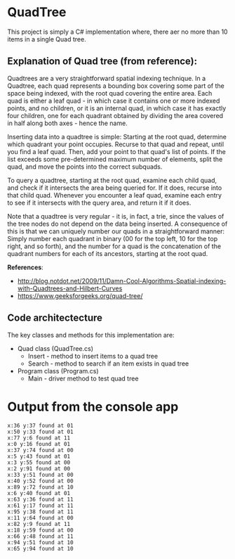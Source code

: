 # QuadTree
This project is simply a C# implementation where, there aer no more than 10 items in a single Quad tree.

## Explanation of Quad tree (from reference):
Quadtrees are a very straightforward spatial indexing technique. In a Quadtree, each quad represents a bounding box covering some part of the space being indexed, with the root quad covering the entire area. Each quad is either a leaf quad - in which case it contains one or more indexed points, and no children, or it is an internal quad, in which case it has exactly four children, one for each quadrant obtained by dividing the area covered in half along both axes - hence the name.

Inserting data into a quadtree is simple: Starting at the root quad, determine which quadrant your point occupies. Recurse to that quad and repeat, until you find a leaf quad. Then, add your point to that quad's list of points. If the list exceeds some pre-determined maximum number of elements, split the quad, and move the points into the correct subquads.

To query a quadtree, starting at the root quad, examine each child quad, and check if it intersects the area being queried for. If it does, recurse into that child quad. Whenever you encounter a leaf quad, examine each entry to see if it intersects with the query area, and return it if it does.

Note that a quadtree is very regular - it is, in fact, a trie, since the values of the tree nodes do not depend on the data being inserted. A consequence of this is that we can uniquely number our quads in a straightforward manner: Simply number each quadrant in binary (00 for the top left, 10 for the top right, and so forth), and the number for a quad is the concatenation of the quadrant numbers for each of its ancestors, starting at the root quad.

**References**:
* http://blog.notdot.net/2009/11/Damn-Cool-Algorithms-Spatial-indexing-with-Quadtrees-and-Hilbert-Curves
* https://www.geeksforgeeks.org/quad-tree/

## Code architectecture
The key classes and methods for this implementation are:
* Quad class (QuadTree.cs)
  - Insert - method to insert items to a quad tree
  - Search - method to search if an item exists in quad tree
* Program class (Program.cs)
  - Main - driver method to test quad tree

# Output from the console app
    x:36 y:37 found at 01
    x:50 y:33 found at 01
    x:77 y:6 found at 11
    x:0 y:16 found at 01
    x:37 y:74 found at 00
    x:5 y:43 found at 01
    x:3 y:55 found at 00
    x:2 y:91 found at 00
    x:33 y:51 found at 00
    x:40 y:52 found at 00
    x:89 y:72 found at 10
    x:6 y:40 found at 01
    x:63 y:36 found at 11
    x:61 y:17 found at 11
    x:95 y:38 found at 11
    x:11 y:64 found at 00
    x:82 y:9 found at 11
    x:18 y:59 found at 00
    x:66 y:48 found at 11
    x:94 y:51 found at 10
    x:65 y:94 found at 10

